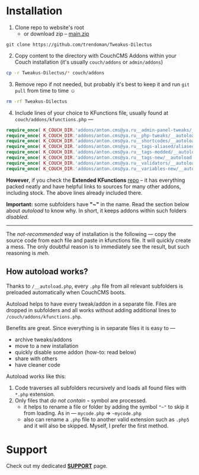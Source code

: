 # Installation

1. Clone repo to website's root
    - or download zip &ndash; [main.zip](https://github.com/trendoman/Tweakus-Dilectus/archive/refs/heads/main.zip)

  ```shell
  git clone https://github.com/trendoman/Tweakus-Dilectus
  ```
2. Copy content to the directory with CouchCMS Addons within your Couch installation (it's usually `couch/addons` or `admin/addons`)
  ```bash
  cp -r Tweakus-Dilectus/* couch/addons
  ```
3. Remove repo if not needed, but probably it's best to keep it and run `git pull` from time to time ☺
  ```bash
  rm -rf Tweakus-Dilectus
  ```
4. Include lines of your choice to KFunctions file, usually found at `couch/addons/kfunctions.php` &mdash;
  ```php
  require_once( K_COUCH_DIR.'addons/anton.cms@ya.ru__admin-panel-tweaks/__autoload.php' );
  require_once( K_COUCH_DIR.'addons/anton.cms@ya.ru__php-tweaks/__autoload.php' );
  require_once( K_COUCH_DIR.'addons/anton.cms@ya.ru__shortcodes/__autoload.php' );
  require_once( K_COUCH_DIR.'addons/anton.cms@ya.ru__tags-aliased/aliased-tags.php' );
  require_once( K_COUCH_DIR.'addons/anton.cms@ya.ru__tags-modded/__autoload.php' );
  require_once( K_COUCH_DIR.'addons/anton.cms@ya.ru__tags-new/__autoload.php' );
  require_once( K_COUCH_DIR.'addons/anton.cms@ya.ru__validators/__autoload.php' );
  require_once( K_COUCH_DIR.'addons/anton.cms@ya.ru__variables-new/__autoload.php' );
  ```
  **However**, if you check the **Extended KFunctions** [repo](https://github.com/trendoman/Extended-KFunctions) &ndash; it has everything packed neatly and have helpful links to sources for many other addons, including stock. The above lines already included there.

**Important:** some subfolders have **"~"** in the name. Read the section below about *autoload* to know why. In short, it keeps addons within such folders *disabled*.

---

The _not-recommended_ way of installation is the following &mdash; copy the source code from each file and paste in kfunctions file. It will quickly create a mess. The only doubtful reason is to immediately see the result, but such reasoning is *meh*.

## How autoload works?

Thanks to `/__autoload.php`, every `.php` file from all relevant subfolders is preloaded automatically when CouchCMS boots.

Autoload helps to have every tweak/addon in a separate file. Files are dropped in subfolders and all works without adding additional lines to `/couch/addons/kfunctions.php`.

Benefits are great. Since everything is in separate files it is easy to &mdash;

+ archive tweaks/addons
+ move to a new installation
+ quickly disable some addon (how-to: read below)
+ share with others
+ have cleaner code

Autoload works like this:

1. Code traverses all subfolders recursively and loads all found files with `*.php` extension.
2. Only files that _do not contain_ **`~`** symbol are processed.
    - it helps to rename a file or folder by adding the symbol `"~"`  to skip it from loading. As in &mdash; `mycode.php` &rArr; `~mycode.php`
    - also can rename a `.php` file to another valid extension such as `.php5` and it will also be skipped. Myself, I prefer the first method.


# Support

Check out my dedicated [**SUPPORT**](/SUPPORT.md) page.
